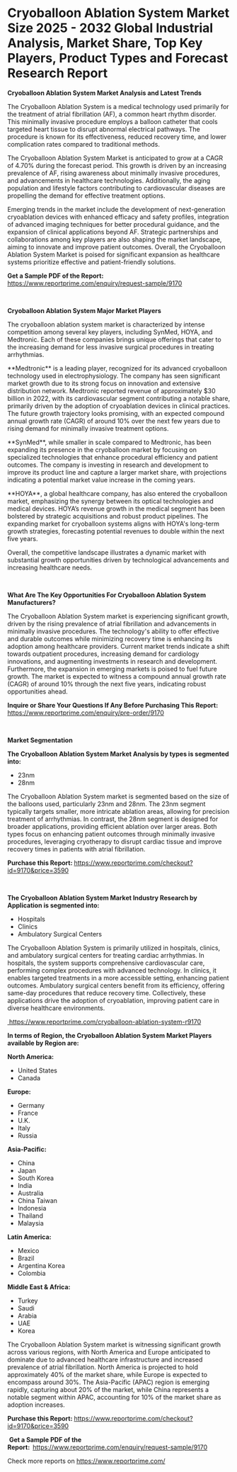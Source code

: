 <p><h1>Cryoballoon Ablation System Market Size 2025 - 2032 Global Industrial Analysis, Market Share, Top Key Players, Product Types and Forecast Research Report</h1></p><p><strong>Cryoballoon Ablation System Market Analysis and Latest Trends</strong></p>
<p><p>The Cryoballoon Ablation System is a medical technology used primarily for the treatment of atrial fibrillation (AF), a common heart rhythm disorder. This minimally invasive procedure employs a balloon catheter that cools targeted heart tissue to disrupt abnormal electrical pathways. The procedure is known for its effectiveness, reduced recovery time, and lower complication rates compared to traditional methods.</p><p>The Cryoballoon Ablation System Market is anticipated to grow at a CAGR of 4.70% during the forecast period. This growth is driven by an increasing prevalence of AF, rising awareness about minimally invasive procedures, and advancements in healthcare technologies. Additionally, the aging population and lifestyle factors contributing to cardiovascular diseases are propelling the demand for effective treatment options.</p><p>Emerging trends in the market include the development of next-generation cryoablation devices with enhanced efficacy and safety profiles, integration of advanced imaging techniques for better procedural guidance, and the expansion of clinical applications beyond AF. Strategic partnerships and collaborations among key players are also shaping the market landscape, aiming to innovate and improve patient outcomes. Overall, the Cryoballoon Ablation System Market is poised for significant expansion as healthcare systems prioritize effective and patient-friendly solutions.</p></p>
<p><strong>Get a Sample PDF of the Report:&nbsp;</strong> <a href="https://www.reportprime.com/enquiry/request-sample/9170?utm_campaign=2644&utm_medium=2&utm_source=Github&utm_content=ia&utm_term=20032025&utm_id=cryoballoon-ablation-system">https://www.reportprime.com/enquiry/request-sample/9170</a></p>
<p>&nbsp;</p>
<p><strong>Cryoballoon Ablation System Major Market Players</strong></p>
<p><p>The cryoballoon ablation system market is characterized by intense competition among several key players, including SynMed, HOYA, and Medtronic. Each of these companies brings unique offerings that cater to the increasing demand for less invasive surgical procedures in treating arrhythmias.</p><p>**Medtronic** is a leading player, recognized for its advanced cryoballoon technology used in electrophysiology. The company has seen significant market growth due to its strong focus on innovation and extensive distribution network. Medtronic reported revenue of approximately $30 billion in 2022, with its cardiovascular segment contributing a notable share, primarily driven by the adoption of cryoablation devices in clinical practices. The future growth trajectory looks promising, with an expected compound annual growth rate (CAGR) of around 10% over the next few years due to rising demand for minimally invasive treatment options.</p><p>**SynMed**, while smaller in scale compared to Medtronic, has been expanding its presence in the cryoballoon market by focusing on specialized technologies that enhance procedural efficiency and patient outcomes. The company is investing in research and development to improve its product line and capture a larger market share, with projections indicating a potential market value increase in the coming years.</p><p>**HOYA**, a global healthcare company, has also entered the cryoballoon market, emphasizing the synergy between its optical technologies and medical devices. HOYA’s revenue growth in the medical segment has been bolstered by strategic acquisitions and robust product pipelines. The expanding market for cryoballoon systems aligns with HOYA's long-term growth strategies, forecasting potential revenues to double within the next five years.</p><p>Overall, the competitive landscape illustrates a dynamic market with substantial growth opportunities driven by technological advancements and increasing healthcare needs.</p></p>
<p>&nbsp;</p>
<p><strong>What Are The Key Opportunities For Cryoballoon Ablation System Manufacturers?</strong></p>
<p><p>The Cryoballoon Ablation System market is experiencing significant growth, driven by the rising prevalence of atrial fibrillation and advancements in minimally invasive procedures. The technology's ability to offer effective and durable outcomes while minimizing recovery time is enhancing its adoption among healthcare providers. Current market trends indicate a shift towards outpatient procedures, increasing demand for cardiology innovations, and augmenting investments in research and development. Furthermore, the expansion in emerging markets is poised to fuel future growth. The market is expected to witness a compound annual growth rate (CAGR) of around 10% through the next five years, indicating robust opportunities ahead.</p></p>
<p><strong>Inquire or Share Your Questions If Any Before Purchasing This Report:</strong> <a href="https://www.reportprime.com/enquiry/pre-order/9170?utm_campaign=2644&utm_medium=2&utm_source=Github&utm_content=ia&utm_term=20032025&utm_id=cryoballoon-ablation-system">https://www.reportprime.com/enquiry/pre-order/9170</a></p>
<p>&nbsp;</p>
<p><strong>Market Segmentation</strong></p>
<p><strong>The Cryoballoon Ablation System Market Analysis by types is segmented into:</strong></p>
<p><ul><li>23nm</li><li>28nm</li></ul></p>
<p><p>The Cryoballoon Ablation System market is segmented based on the size of the balloons used, particularly 23nm and 28nm. The 23nm segment typically targets smaller, more intricate ablation areas, allowing for precision treatment of arrhythmias. In contrast, the 28nm segment is designed for broader applications, providing efficient ablation over larger areas. Both types focus on enhancing patient outcomes through minimally invasive procedures, leveraging cryotherapy to disrupt cardiac tissue and improve recovery times in patients with atrial fibrillation.</p></p>
<p><strong>Purchase this Report:&nbsp;</strong><a href="https://www.reportprime.com/checkout?id=9170&price=3590&utm_campaign=2644&utm_medium=2&utm_source=Github&utm_content=ia&utm_term=20032025&utm_id=cryoballoon-ablation-system">https://www.reportprime.com/checkout?id=9170&price=3590</a></p>
<p>&nbsp;</p>
<p><strong>The Cryoballoon Ablation System Market Industry Research by Application is segmented into:</strong></p>
<p><ul><li>Hospitals</li><li>Clinics</li><li>Ambulatory Surgical Centers</li></ul></p>
<p><p>The Cryoballoon Ablation System is primarily utilized in hospitals, clinics, and ambulatory surgical centers for treating cardiac arrhythmias. In hospitals, the system supports comprehensive cardiovascular care, performing complex procedures with advanced technology. In clinics, it enables targeted treatments in a more accessible setting, enhancing patient outcomes. Ambulatory surgical centers benefit from its efficiency, offering same-day procedures that reduce recovery time. Collectively, these applications drive the adoption of cryoablation, improving patient care in diverse healthcare environments.</p></p>
<p><a href="https://www.reportprime.com/cryoballoon-ablation-system-r9170?utm_campaign=2644&utm_medium=2&utm_source=Github&utm_content=ia&utm_term=20032025&utm_id=cryoballoon-ablation-system">&nbsp;https://www.reportprime.com/cryoballoon-ablation-system-r9170</a></p>
<p><strong>In terms of Region, the Cryoballoon Ablation System Market Players available by Region are:</strong></p>
<p>
    <p> <strong> North America: </strong>
        <ul>
            <li>United States</li>
            <li>Canada</li>
        </ul>
        </p> 
    <p> <strong> Europe: </strong>
        <ul>
            <li>Germany</li>
            <li>France</li>
            <li>U.K.</li>
            <li>Italy</li>
            <li>Russia</li>
        </ul>
        </p> 
    <p> <strong> Asia-Pacific: </strong>
        <ul>
            <li>China</li>
            <li>Japan</li>
            <li>South Korea</li>
            <li>India</li>
            <li>Australia</li>
            <li>China Taiwan</li>
            <li>Indonesia</li>
            <li>Thailand</li>
            <li>Malaysia</li>
        </ul>
        </p> 
    <p> <strong> Latin America: </strong>
        <ul>
            <li>Mexico</li>
            <li>Brazil</li>
            <li>Argentina Korea</li>
            <li>Colombia</li>
        </ul>
        </p> 
    <p> <strong> Middle East & Africa: </strong>
        <ul>
            <li>Turkey</li>
            <li>Saudi</li>
            <li>Arabia</li>
            <li>UAE</li>
            <li>Korea</li>
        </ul>
    </p>
    </p>
<p><p>The Cryoballoon Ablation System market is witnessing significant growth across various regions, with North America and Europe anticipated to dominate due to advanced healthcare infrastructure and increased prevalence of atrial fibrillation. North America is projected to hold approximately 40% of the market share, while Europe is expected to encompass around 30%. The Asia-Pacific (APAC) region is emerging rapidly, capturing about 20% of the market, while China represents a notable segment within APAC, accounting for 10% of the market share as adoption increases.</p></p>
<p><strong>Purchase this Report: </strong><a href="https://www.reportprime.com/checkout?id=9170&price=3590&utm_campaign=2644&utm_medium=2&utm_source=Github&utm_content=ia&utm_term=20032025&utm_id=cryoballoon-ablation-system">https://www.reportprime.com/checkout?id=9170&price=3590</a></p>
<p>&nbsp;<strong>Get a Sample PDF of the Report:&nbsp;&nbsp;</strong><a href="https://www.reportprime.com/enquiry/request-sample/9170?utm_campaign=2644&utm_medium=2&utm_source=Github&utm_content=ia&utm_term=20032025&utm_id=cryoballoon-ablation-system">https://www.reportprime.com/enquiry/request-sample/9170</a></p>
<p><strong></strong></p>
<p>Check more reports on <a href="https://www.reportprime.com/?utm_campaign=2644&utm_medium=2&utm_source=Github&utm_content=ia&utm_term=20032025&utm_id=cryoballoon-ablation-system">https://www.reportprime.com/</a></p>